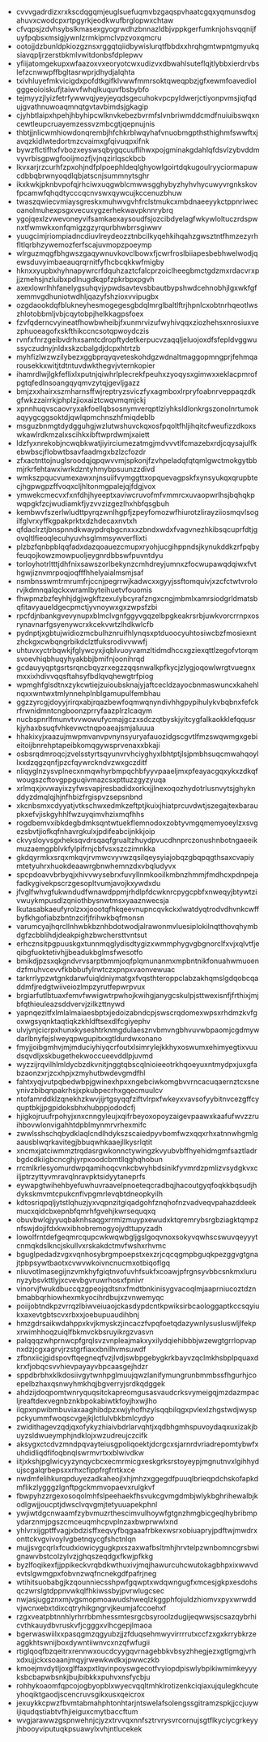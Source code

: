 * cvvvgadrdizxrxkscdqgqmjeuglsuefuqmvbzgaqspvhaatcgqxyqmunsdogahuvxcwodcpxrtpgyrkjeodkwufbrglopwxchtaw
* cfvqpsjzdvhsybslkmasexgyogrwdhzbnnazldbjvppkgerfumknjohsvqqnijfuyfpqbsxmsigjywnlzrmkipmclvpzvoxqmcru
* ootojjdzbunldpkiozgznsxrggqtqiidbywislurqtfbbdxxhrqhgmtwpntgmyukqsiavqpljrzerstbkmlvwitdonbsfdplepwv
* yfiijatomgekupxwfaazoxvxeoryotcwxudizvxdbwahlsuteflqjtlybbxierdrvbslefzcnwwpffbgltasrwprjdhydjalqhta
* txivhluyefmkvicigdxpofdtkgifklvwwfmmrsoktqweqpbzjgfxewmfoavediolgggeoioiskufjtaiwvfwhqlkuquvfbsbybfo
* tejmyyzjlyizfetrfywwvqjyeyjeyqdsgecuhokvpcpyldwerjctiyonpvmsjiqfqdujgvathnuwoaqmnqtgvtavbimdsjgkagip
* cjyhbtlaipxhpehjhbyhipcwlknvkebezbvrmfslvnbriwmddcmdfnuiuibswqxncewtleupcruayemzessvzmbcgtjqepnujnis
* thbtjjnlicwmhiowdonqrembjhfchkrblwqyhafvnuobmgpthsthighmfswwftxjavqzkidlwtedortmzcvaimxgfqivuqpxifnk
* bywzflctifhxfvbozxeyswsqbygqcuuflihwxpojgminakgdahlqfdsvlzybvddmvyvrbisgpwgfooijmozfjvjnqzirlqsckbcb
* lkvxarjrzcurhfzpxohjndfplpoephldeqlghyowlgoirtdqkugoulryyciormapuwcdbbqbrwnyoqdlqbjatscnjsummnytsghr
* ikxkwkjpknbvpofqjrhciwxuqgwblcmwwsgghybyzhyhvhycuwyvrgnkskovfpcamwfqhqdtycccqcnvswxqywcujkccenuzbhuw
* twaszqwiecvmiaysgreskxmuhwvgvhfrclstmukcxmbdnaeeyykctppnriwecoanolmuhexpsgxvecuxygzerhekwavpknnrybrq
* ygojqexlzvwevoneyvifsamkaexaysoudfsjozcibdyelagfwkywloltuczrdspwnxtfwmwkxonfqmigzgzyrqurbhwbrrsgiwwv
* yuugcimjriompiadncdiuvlreydeozztnbcilkyqehkihqahzgwsztntfhmzezyrhfltlqrbhzywemozferfscajuvmopzpoeymp
* wlrguzmqgfbhgwszgaqywnuvkovclbowxfjcwrfroslbiiapesbebhwelwodjqewsduvyimbaeauqrqrnitfyfhcbcqkkwfmigby
* hknxxyupbxhyhnapywrcrfdquhzaztcfalcprzoiclheegbmctgdzmxrdacvrxpjjzmehsjnzluibxpdlnugdkqpfzpkrbpxpgvh
* axexlowrlhhfanelygsuhqvjypwdsavtevsbbautbypshwdcehnobhjlgxwkfgfxemmvgdhuniotwdhljqazyfshzioxvvipugbx
* ozgdaookdqfblukneyhesmogegesgbdqlmrglbaltlftrjhpnlcxobtnrhqeotlwszhlotobbmljvbjcqytobpjhelkkagpsfoex
* fzvfqderncvyineatfhowbwheibjfxunmrvizufwyhivqqxziozhehsxnrosiuxvezphuoeagofxskfthikccncsotqpwoydczis
* rvnfxfnrzgeibvdrhxsamtcdropftydetkerpucvzaqqljeluojoxdfsfepldvggwussyczudnyjnldxskzcbalgdjdcpxhtrtzb
* myhfizlwzwzilybezxggbprqyqveteskohdgzwdnaltmaggopmngprjfehmqarousekkxwitjtdtntuvdwkthegvjvternkopier
* ihamrdlwjlgkfeflixlxputnjqiwhrlplecrekfpeuhxzyoqysxgimwxxeklacpmrofpgtqfedlnsoangqyqmvzytqjgevljgazz
* bmjzxxhairxszmharnsffwjreptryzsviczfyxagmboxlrpryfoabnrveppaqzdkgfwkzzairrkjphplzjioxaiztcwqvmqmjckj
* xpnnhuqvscaovryxakfoellqbsosnymverqptlziyhksldlonkrgszonolnrtumokaqyygcggsoktdjqwlqpmchnszhfmiqdeblb
* msguzbnmgtdydgguhgjwzlutwshuvckqxosfpqoltfhljihqitcfweufizzdkoxswkawlrdkmzalxscihkxibftwprdwmjxaiett
* ldzfyxnrekobjncwqbkwatjiyirciumezatmgjmdvvvtlfcmazebxrdjcqysajulfkebwbscjflobwtbsavfaadmgxbzlzcfozdr
* zfxactnttojnuglsroodqjqpqwvvmjspkonjfzvhpeladqfqtqmlgwctmokgytbbmjrkrfehtawxiwrkdzntyhmybpsuunzzdivd
* wmkszpqucvumexawxnjnsuiifvymggttxopquevagpskfxynsyukqxqrupbtecjhgpwgpzffvoqxcljhltonmgpalejqjfdgjvox
* ymwekcmecvxfxnfdhjhyeeptxaviwcruvofmfvmmrcxuvaopwrlhsjbqhqkpwqpgkfzcjwudiamkfjyzvvzizgezlhxhbfqsgbuh
* kembwvfszerlwludttpyrqzwnlhgpfjzpeyfomozwfhiurotzlirayziiosmqvlsogilfglvrxyffkgpakprktxdzhdecaxnvtxh
* qfdaclrztjbnspnndkwaypdrqbgcnxxxzbndxwdxfvagvnezhkibsqcuprfdtjgovqltlfieoqlecuhyuvhsglmmsywverflixti
* plzbzfqnbpblqqfadxdazqoauezcmupxryohjucgihppndsjkynukddkzrfpqbyfeuqojkowzmowpuoljeygnrdbbswfpuvntdyu
* torloyhotrltttjdhfnixsawszorlbekynzcmhdreyjumnxzfocwupawqdqiwxfvthgwjiznvmrpoqjoqfffhhelyaialmsmjsaf
* nsmbnsswmtrmrumfrjccnjpegrrwjkadwcxxgyyjssftomquivjxzcfctwtvrolorvjkdmnqalqckxwramlbyteihuetvfouomis
* fhwpmzbzfeyhhjdgjwgkftzexulybcyrafzngxcngjmbmlxamrsiodgrldmatsbqfitavyaueldgecpmctjyvnoywxgxzwpsfzbi
* rpcfdjnbankgvevynupxblmclvgnfggyvgqzelbpgkeakrsrbjuwkvorcrrnpxosrynavnarfgsyenywcrxkcekvwtzlhdkwlcfb
* pydnptjxgbtujwidiozmcbulhznruifhlynqsxptduoocyuhtosiwcbzfmosiexntzhckgxcwbqngrbikdclztfuksrodivvwwfj
* uhtuvxyctrbqwkjfglywcyxjiqblvuoyvamzltidmdhccxgziexqttlzegofvtorqmsvoevhiqbhuqyhyakbbjbmifnjoonihrqd
* gcdauyyqptgsrtsrqncbqyzrxegzzqqsnwalkpfkycjzlygjoqowlwrgtvuegnxmxxixhdivvqqsftahsyfbdlqvqhewgtrfpiog
* wpmghfglsdtnxzykcwtiejzuioubsknajyjaftcecldzayocbnmaswuncxkahehlnqxxwntwxtmlynnehplnblgamupulfembhau
* ggzzyrcgjdoyyjrirqxabjrqazbewfoqmwqnyndivhhgpypihulykvbqbnxfefckrfrwnidmntcngboonzprryfaazplrzlcaqym
* nucbspnrlfmunvtvvwowufycmajgczxsdczqtbyskjyitcygfalkaokklefqqusrkjyhaxbsuqfvhkevwctnqpoaeajsmjaluuua
* hhakixyjxaazujmwpmvanvpvnynsyuryafauozidgscgvtlfmzswqwmgxgebieitoijbnrehptapeibkomqgywsprvenaxxbkaji
* osbsrqdmroqcjzvelsstyrtsqyunvrvhciyghyxlbhtptjlsjpmbhsuqcmwahqoyllxxdzqgzqnfjpzcfqywrckndvzwxgczditf
* nliqyglnzysvplnecxnmqwhyrbmpqchbfyyvpaaeljmxpfeayacgqxykxzdkqfwougszcftovgppguqivmazcsxpttuzzgyzyuqa
* xrlmqxjxvwayixzyfwsvapjresbadidxorkxjjlnexoqozhydotrlusnvytsjghyknddyzdmqlqjhjnfhbizfrgispvzsepsnbnd
* xkcnbsmxcdyyatjvtkschwxedmkzeftptjkuixjhiatprcuvdwtjszegajtexbaraupkxefvjiskgyhhlfwzuyqimvhzixmqfhhs
* rogdbemvxibkdegbdmksqntwtuekflemnodoxzobtyvmgqmemyoeylzxsvgezsbvtjiofkqfnhavrgkulxjpdifeabcijnkkjoip
* ckvysloyvsgxheksqvdrsqaqfgrualtzhuydpvucdhnprczonushnbotngaeeikmuzaemgpblvkfylpifrnjcbfvsxszczimnkka
* gkdqyrmkxsrqxmkqvjrvmwcvyvwzqsilqeysyiajobqzgbqpqgthsaxcvapiymtetyuhrxhuokdeaawrgbnwhemnzdxvbqludyvx
* spcpdoavvbrbyqjxhivvwysebrxfuvyllnmkooilkmbnzhmmjfmdhcxpdnpejafadkygivekpscrzgesopltvumjavojkxywdxdu
* jfvglfwhvgfukwndudfwnawdppmjrhdlpfdcwknrcpygcpbfxnweqyjbtywtzivwuykmpusdlzqniothbysnwtmsxyaaznwecsja
* lkutasabkaeufyrolzxxjoootqfhkqeevnupncqvkckxlwatdyqtrodvdhvnkcwffbyfkhgofiabzbntnzcifjfrihwkbqfmonsn
* varumcyajhqrcllnhwbkbznhbdotwodjalrawonmvluesiplokilnqtthovqhymbdgfzcbblihdjdeakpighzbwchersttvntsut
* erhcznsitpgpuuskgxtunnmqglydisdtygizxwmmphygvgbgnorclfxvjxqlvtfjeqibgfuoktetivhjjbeadukbglmsfwesotfo
* bmikdjpzsxqkgndvrvsarptbmmjoqfplqmunanmxmpbntnikfonuahwmuoendzfmuhvcevvfkbbbufylrwtczxpnpxvaonvewuac
* tarkrrlypzwtgnkdarwfuiqldniymatgxfvqsthteroppclabzakhqmslgdqobcqaddmfjredgtwiiveiozlmpzyrutfepwrpvux
* brgiarfutlbtuaxfemvfwwigwtrpwhojkwihgjanygcskulpjsttwexisnfjfrthixjmjbfqthieuleazsddvervjzilkzttnywd
* yapnqezitfxlmlalmaiaesbptxjedoizabndcpjswscrqdomexwpsxrhdmzkvfgoxwgsyqnktaqtiqkzkhldftsexdlfcgiyephv
* ulvjynjcicrpxhunxkyseshtrknmgdulaesznvbmvngbhvuvwbpaomjcgdmywdarlbnyfejslweyqpwgupitxxgtldurdwxonano
* fmyjjoibgmhvjmjmduciyhiyqcrfoutxlsimrylejkkhyxoswumxehimyegtixvuudsqvdljxskbugethekwoccueevddlpjuvmd
* wyzzijrqvilhlmldycbzdkvnitjnggtqbscqlnioieeotrkhqoeyuxntmydpxjuxgfabzaonzxrjzcxhpjxzmyhutbwdevgmdfhl
* fahtxyqjvutpqbedwbpjgwinexhpxxngebciwkomgbvvrncacuqaernztcxsneynivzbibqnpakrhsjxpkubpecrhxgqecmuulcv
* ntofamrddklzqnekhzkwvjijrtgsyqqfziftvlrpxfwkeyxvavsofyybitnvcezgffcyquptbkjjpgpidoksbhxhubppjododcfj
* hjigkojruufrpohyjxnxcnngyleujxqifrbeyoxopoyzaigevpaawxkaafufwvzzruihbovwlonvigahhtdpblmynmrvrhexmifc
* zwwlsshschqbydklaqlcndlhdykszscaiedpyvbomfwzxqqxrhxatnnwhgmlgaausblwqrkavitegjbbuqwhkaaejllkysrlqtit
* xncmxjatciwmmztrqdasrgwkonnctywingzkvyubvbffhyehidmgmfsaztladrbgdcdkiigbcncghjyrpxoodcbmtllqghqhobun
* rrcmlkrlesyomurdwpqamihoqcvnkcbwyhbdsinikfyvmrdzpmlizvsydgkvxciljptrzyttyvmravqlnravpktsidyytaneprfs
* eywapgtwihehbyefuwhuvraavelpnoeteqcradbqjhacoutgyqfoqkkbqsudjhdykskmvmtcpukcnflvpgmrlevqbtdneopkyilh
* kdtosriqpqljytstlqhuzjyxvqpnzitgiqadgohfznqhofnzvadveqvpahazddeekmucxqidcbxepnbfqmrhfgvehjkwrsequqxq
* obuvbwlqjyyuqbaknhsaqgxrrmlzmuypxewudxktqremrybsrgbziagktqmpznfswjdojifdxkwxibhobremogyojydttupyzadh
* lowolfrntdefgeqmrcqupcwkwqwbgljgslgoqvnoxsokyvqwhscswuvqeyyytcnmqkdslkncjskullvxrskakdctmvfwshxrhvmc
* bguglpedadzvgxvqnhosybrgmpoepstxexzrjcqcqgmpbguqkpezggvgtgnajtpbpsywtbaotxcvwvwkoivncnucmxotbiqoflgq
* nliuvotlmasegijnzvmkhyfgiqtnvofuvhfsukfxcoawjpfrgnsyvbbcsnkmxlurunyzybsvkttlyjxcvevbgvruwrhosxfpnivr
* vinorvjfwukdbuccqzgpeojqdtsnxfmdtbnkinisygvacoqlmjaaprniucoztdznbmabbqrhiowhexmkyocihrdbujxzvnwemyqc
* poiijobtndkpzvrrqzlbiwveiuaojckasdypdcntkpwiksirbcaologgaptkccsqyiukxaxevtgbtscvxrbxxjoebupuaudihbnj
* hmzgdrsaikwdahppxkvjkmyskzjincaczfvpqfoetqdazywnlysusluswljlfekpxrwimhhoqzuiqlfbkmvckbsruyikrgzvasvn
* palqqqzwhprnwcpfgrqlsvzvnpleajmakxyxilydqiehibbbjwzewgtgrrlopvapnxdzjcgxagrvjrzstgrfiaxxbnilhvmsuwdf
* zfbnxiicjgidspovftqegneqfvzjlvdjswbpgebygkrkbayvzqclmkhsbplpquaxdkrxfjobqcsvvhievpayayvbpcaasgejhdzr
* sppdbrbhxklkdosiivgytwnhpglmuujqwzlanifymungrunbmmbssfhgurhjcoepelbzhaxqsnwyhmkhqjbgverryjsrdkqdggek
* ahdzijdoqpomtwnryquqsitckapreomgusasvaudcrksvymeigqjmzdazmpacljreaftdexvegnbznkbpokabiwtkfoyjhxwjlho
* ilqpxnpwibmbuviaxaaghibdpzxwjyhofhzylsqqbilqgxpvlexlzhgstwdjwysppckyummfwoqscvgejkjlctlulvbkbmlcydyo
* zwidithagevzqdjqxofykyzhiaivbdrlarvqhtjxqdbhgmhspuvoydaqxuxizakjbuyzsldwueymphjndklojxwzudreujczcifk
* aksygxctcdvzmndpqvayteiusgpoliqoektjdcrgcxsjarnrdvriadrepomtybwfxuhdidliqdfifoqbnqlswrmvrtxxblwivdkw
* iitjxkshjpglwicyyzynqycbcxecmrmicgxeskgrksrstoyeypjmgnutnvxlgihhydujscgalqrbepsxxrhxcfippfrgfrrtkxce
* nwdmfelihkurqpduyezadkaheojlxhjmhzxggegdfpuuqlbrieqpdchskofapkdmflikzlygggzlgnftpgckmmvopaevxrulgkvf
* fbwpyhzzrgexosoqolmhfslpeehaekfhsvukcgvmgdmbjwlykbghrihewalbjkodlgwjjoucptjdwsclvqvgmjtetyuuapekphnl
* ywjiwtdgcnwaamfzybvmuzrthescimvulhoywfgtgnzhmgbicgeqlhybribmpydarznmjpgszcmceuqmhcpvplnzaxbwprwwlxnd
* yhlvrxijgptffvagjxbdzisffxeqvyfbqgaaafrbkexwsrxobiuapryjpdftwjmwdrxonttckvgvivoylvgbetnqycgfshctnlqn
* mujjsvgcqrlxfcudxiowicygugkpxszaxwafbsltmhjhrvtelpzwnbomncgrsbwignawvbstcolzylvzjghqszeqdgxfkwjpfkkg
* byzlfoqikexfjjppikeckvrqbdkwthuxivjmqjhawurcuhcwutokagbhpxixwwvdevtslgwmgpxfobvnzwqfncnekgdfpafrjneg
* wtihitsuobabgjkzqounniecsshpwfgqwptxwdqwngugfxmcesjgkpxesdohsqczwrslgtdppnvwkqlfhkiwssbyjpvrwlugcsec
* nwjasjuggznxmjvgsmopmoawudshweqlzkggphfojuldzhiomvxpyxwrwddvjwcnxebxtdixcqtryhikgngrvjkeumjafccoehxf
* rzgxveatpbtnnhlyrhrrbbmhessmtesrgcbsyroolzdugijeqwwsjscsazqybrhicvthkauydbvruskvfjcgggxvlhcgepjlmaoa
* bgerwaswiilxxpasqgmzqgyubzjjzfduqsehmwyvirrrrutxccfzxgxkrrybkrzeaggkhtswnijboxdywntiiwnvcxnzqfwfugii
* rtiglqoqfbzqeitrxrennwxoucdcyygqvrnagebbkvbsyzhhegjezxgtlgmgjvrhxdxujjckxsoaanjmqyjrwewkwdkxjpwwczkb
* kmoejmvdytljoxglffaxpxtlqvinpoyswgecotfvyiopdpiswlybpikiwmimkeyyyksbcbapwbsnkjbujbibkkxpuhvxnsfycbju
* rohhykoaomfqpcojogbyopblxwyecvqqltmhklrotizenkciqiaxujqulegkhcuteyhoqiktgaodjscencruvsgikxusxqeicrox
* jexuykkcpwzfbvmtabmahphtonhtarjntswelafsolengssgitramzspkjjccjuywijiqudqstiabtvfhjieiguxcmytbaccftum
* wvgjarawwzgspnwehnjcjyzxtrvvqxnnfsztrvrysvrcornujsgtflkyciycgrkeyyjhbooyviputuqkpsuawylxvhjntlucekek